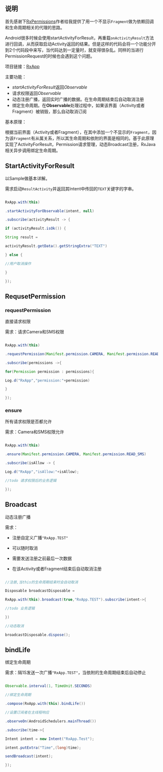 ## 说明

首先感谢下[RxPermissions](https://github.com/tbruyelle/RxPermissions)作者给我提供了用一个不显示```Fragment```做为依赖回调和生命周期相关的代理的思路。

Android很多时候会使用startActivityForResult，再重载```onActivityResult```方法进行回调，从而获取启动Activity返回的结果。但是这样的代码会将一个功能分开到2个代码段中来写，当代码达到一定量时，就变得很杂乱。同样的当进行PermissionRequest的时候也会遇到这个问题。

项目链接：[RxApp](https://github.com/JustinChengLu/RxAppProject)

主要功能：

- *startActivityForResult*返回*Observable<ActivityResult>*
- 请求权限返回*Observable<Permission>*
- 动态注册广播，返回实时广播的数据。在生命周期结束后自动取消注册
- 绑定生命周期。在**Observable**处理过程中，如果该界面（Activity或者Fragment）被销毁，那么自动取消订阅



基本原理：

​	根据当前界面（Activity或者Fragment），在其中添加一个不显示的```Fragment```，因为该```Fragment```有从属关系，所以其生命周期和依附的界面是相同的。基于此原理实现了ActivityForResult，Permission请求管理，动态Broadcast注册，RxJava相关异步调用绑定生命周期。

## StartActivityForResult

以Sample做基本详解。

需求启动```ResultActivity```并返回其Intent中传回的```TEXT```关键字的字串。

```java

RxApp.with(this)

.startActivityForObservable(intent, null)

.subscribe(activityResult -> {

if (activityResult.isOk()) {

String result =

activityResult.getData().getStringExtra("TEXT")

} else {

//用户取消操作

}

});
```

## RequsetPermission

### requestPermission

直接请求权限

需求：请求Camera和SMS权限

```java

RxApp.with(this)

.requestPermission(Manifest.permission.CAMERA, Manifest.permission.READ_SMS)

.subscribe(permissions ->{

for(Permission permission : permissions){

Log.d("RxApp","permission:"+permission)

}

});

```

### ensure

所有请求权限是否都允许

需求：Camera和SMS权限允许

```java

RxApp.with(this)

.ensure(Manifest.permission.CAMERA, Manifest.permission.READ_SMS)

.subscribe(isAllow -> {

Log.d("RxApp","isAllow:"+isAllow);

//todo 请求权限后的业务逻辑

});

```

## Broadcast

动态注册广播

需求：

- 注册自定义广播```"RxApp.TEST"```

- 可以随时取消

- 需要发送注册之前最后一次数据

- 在该Activity或者Fragment结束后自动取消注册

```java

//注册,当this的生命周期结束时会自动取消

Disposable broadcastDisposable =

RxApp.with(this).broadcast(true,"RxApp.TEST").subscribe(intent->{

//todo 业务逻辑

})

//动态取消

broadcastDisposable.dispose();

```

## bindLife

绑定生命周期

需求：隔1S发送一次广播```"RxApp.TEST"```，当依附的生命周期结束后自动停止

```java

Observable.interval(1, TimeUnit.SECONDS)

//绑定生命周期

.compose(RxApp.with(this).bindLife())

//设置订阅者在主线程响应

.observeOn(AndroidSchedulers.mainThread())

.subscribe(time->{

Intent intent = new Intent("RxApp.Test");

intent.putExtra("Time",(long)time);

sendBroadcast(intent);

});
```